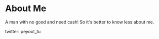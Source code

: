 # About Me

A man with no good and need cash! So it's better to know less about me.

twitter: peyoot_tu


